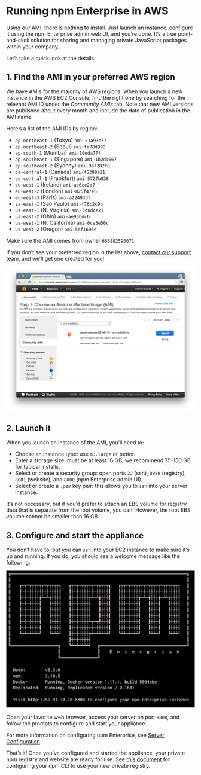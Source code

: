 # Running npm Enterprise in AWS

Using our AMI, there is nothing to install. Just launch an instance, configure it using the npm Enterprise admin web UI, and you’re done. It’s a true point-and-click solution for sharing and managing private JavaScript packages within your company.

Let’s take a quick look at the details:

## 1. Find the AMI in your preferred AWS region

We have AMIs for the majority of AWS regions. When you launch a new instance in the AWS EC2 Console, find the right one by searching for the relevant AMI ID under the _Community AMIs_ tab. Note that new AMI versions are published about every month and include the date of publication in the AMI name.

Here’s a list of the AMI IDs by region:

* `ap-northeast-1` (Tokyo) `ami-51a93e37`
* `ap-northeast-2` (Seoul) `ami-fe78d990`
* `ap-south-1` (Mumbai) `ami-10eda77f`
* `ap-southeast-1` (Singapore) `ami-1b2d4667`
* `ap-southeast-2` (Sydney) `ami-9a7282f8`
* `ca-central-1` (Canada) `ami-45308a21`
* `eu-central-1` (Frankfurt) `ami-5727b038`
* `eu-west-1` (Ireland) `ami-ae6ce2d7`
* `eu-west-2` (London) `ami-825f47e6`
* `eu-west-3` (Paris) `ami-a22493df`
* `sa-east-1` (Sao Paulo) `ami-f76c2c9b`
* `us-east-1` (N. Virginia) `ami-5d8dce27`
* `us-east-2` (Ohio) `ami-ae95bdcb`
* `us-west-1` (N. California) `ami-0ce3e56c`
* `us-west-2` (Oregon) `ami-5ef1693e`


Make sure the AMI comes from owner `666882590071`.

If you don’t see your preferred region in the list above, [contact our support team](https://www.npmjs.com/support), and we’ll get one created for you!

  ![Search in Community AMIs](/gitbook/images/ami-search.png)

## 2. Launch it

When you launch an instance of the AMI, you’ll need to:

* Choose an instance type: use `m3.large` or better.
* Enter a storage size: must be at least 16 GB; we recommend 75-150 GB for typical installs.
* Select or create a security group: open ports `22` (ssh), `8080` (registry), `8081` (website), and `8800` (npm Enterprise admin UI).
* Select or create a `.pem` key pair: this allows you to `ssh` into your server instance.

It’s not necessary, but if you’d prefer to attach an EBS volume for registry data that is separate from the root volume, you can. However, the root EBS volume cannot be smaller than 16 GB.

## 3. Configure and start the appliance

You don’t have to, but you can `ssh` into your EC2 instance to make sure it’s up and running. If you do, you should see a welcome message like the following:

![Terminal welcome message](/gitbook/images/ami-terminal.png)

Open your favorite web browser, access your server on port `8800`, and follow the prompts to configure and start your appliance.

For more information on configuring npm Enterprise, see [Server Configuration](/up-and-running/customization.html).

That’s it! Once you’ve configured and started the appliance, your private npm registry and website are ready for use. See [this document](/cli/configuration.html) for configuring your npm CLI to use your new private registry.

